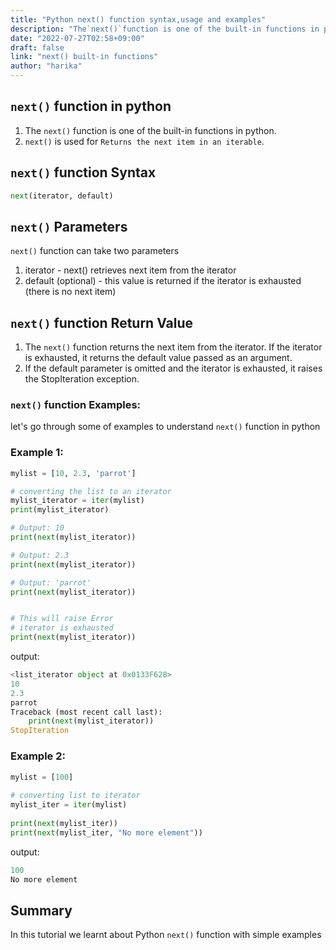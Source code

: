 ```yaml
---
title: "Python next() function syntax,usage and examples"
description: "The`next()`function is one of the built-in functions in python"
date: "2022-07-27T02:58+09:00"
draft: false
link: "next() built-in functions"
author: "harika"
---
```


## `next()` function in python

1. The `next()` function is one of the built-in functions in python.
2. `next()` is used for `Returns the next item in an iterable`.

## `next()` function Syntax

```python
next(iterator, default)
```
## `next()` Parameters
`next()` function can take two parameters

1. iterator - next() retrieves next item from the iterator
2. default (optional) - this value is returned if the iterator is exhausted (there is no next item)

## `next()` function Return Value

1. The `next()` function returns the next item from the iterator.
   If the iterator is exhausted, it returns the default value passed as an argument.
2. If the default parameter is omitted and the iterator is exhausted, it raises the StopIteration exception.

### `next()` function Examples:

let's go through some of examples to understand `next()` function in python

### Example 1:

```python
mylist = [10, 2.3, 'parrot']

# converting the list to an iterator
mylist_iterator = iter(mylist)
print(mylist_iterator)

# Output: 10
print(next(mylist_iterator))

# Output: 2.3
print(next(mylist_iterator))

# Output: 'parrot'
print(next(mylist_iterator))


# This will raise Error
# iterator is exhausted
print(next(mylist_iterator))
```
output:

```python
<list_iterator object at 0x0133F628>
10
2.3
parrot
Traceback (most recent call last):
    print(next(mylist_iterator))
StopIteration
```

### Example 2:

```python
mylist = [100]
 
# converting list to iterator
mylist_iter = iter(mylist)
 
print(next(mylist_iter))
print(next(mylist_iter, "No more element"))
```
output:

```python
100
No more element
```
## Summary
In this tutorial we learnt about Python `next()` function with simple examples


